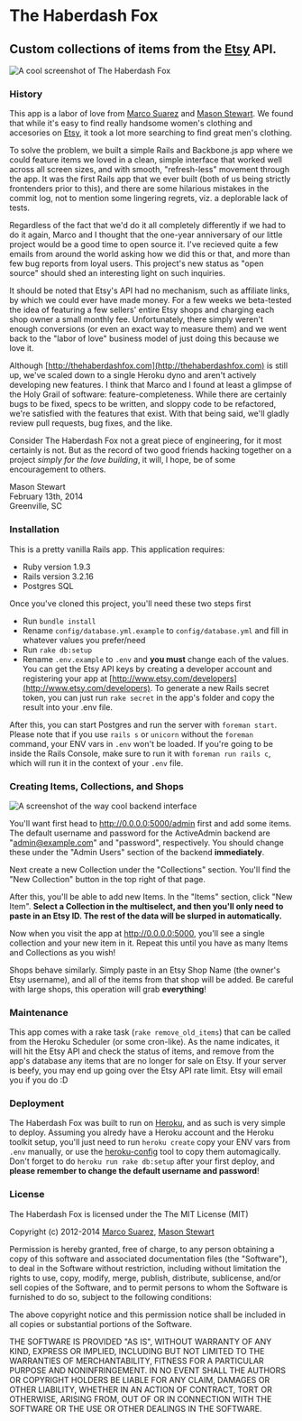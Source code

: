 # The Haberdash Fox

## Custom collections of items from the [Etsy](http://www.etsy.com) API.

![A cool screenshot of The Haberdash Fox](http://f.cl.ly/items/3c3q0G0g0s3I2E3I1p3n/Screen%20Shot%202014-02-13%20at%2012.32.57%20PM.png)

### History

This app is a labor of love from [Marco Suarez](https://twitter.com/marcosuarez) and [Mason Stewart](https://twitter.com/masondesu). We found that while it's easy to find really handsome women's clothing and accesories on [Etsy](http://www.etsy.com), it took a lot more searching to find great men's clothing.

To solve the problem, we built a simple Rails and Backbone.js app where we could feature items we loved in a clean, simple interface that worked well across all screen sizes, and with smooth, "refresh-less" movement through the app. It was the first Rails app that we ever built (both of us being strictly frontenders prior to this), and there are some hilarious mistakes in the commit log, not to mention some lingering regrets, viz. a deplorable lack of tests.

Regardless of the fact that we'd do it all completely differently if we had to do it again, Marco and I thought that the one-year anniversary of our little project would be a good time to open source it. I've recieved quite a few emails from around the world asking how we did this or that, and more than few bug reports from loyal users. This project's new status as "open source" should shed an interesting light on such inquiries.

It should be noted that Etsy's API had no mechanism, such as affiliate links, by which we could ever have made money. For a few weeks we beta-tested the idea of featuring a few sellers' entire Etsy shops and charging each shop owner a small monthly fee. Unfortunately, there simply weren't enough conversions (or even an exact way to measure them) and we went back to the "labor of love" business model of just doing this because we love it.

Although [http://thehaberdashfox.com](http://thehaberdashfox.com) is still up, we've scaled down to a single Heroku dyno and aren't actively developing new features. I think that Marco and I found at least a glimpse of the Holy Grail of software: feature-completeness. While there are certainly bugs to be fixed, specs to be written, and sloppy code to be refactored, we're satisfied with the features that exist. With that being said, we'll gladly review pull requests, bug fixes, and the like. 

Consider The Haberdash Fox not a great piece of engineering, for it most certainly is not. But as the record of two good friends hacking together on a project *simply for the love building*, it will, I hope, be of some encouragement to others.

Mason Stewart <br />
February 13th, 2014 <br />
Greenville, SC

### Installation
This is a pretty vanilla Rails app. This application requires:

* Ruby version 1.9.3
* Rails version 3.2.16
* Postgres SQL

Once you've cloned this project, you'll need these two steps first

* Run `bundle install`
* Rename `config/database.yml.example` to `config/database.yml` and fill in whatever values you prefer/need
* Run `rake db:setup`
* Rename `.env.example` to `.env` and **you must** change each of the values. You can get the Etsy API keys by creating a developer account and registering your app at [http://www.etsy.com/developers](http://www.etsy.com/developers). To generate a new Rails secret token, you can just run `rake secret` in the app's folder and copy the result into your .env file.

After this, you can start Postgres and run the server with `foreman start`. Please note that if you use `rails s` or `unicorn` without the `foreman` command, your ENV vars in `.env` won't be loaded. If you're going to be inside the Rails Console, make sure to run it with `foreman run rails c`, which will run it in the context of your `.env` file.

### Creating Items, Collections, and Shops

![A screenshot of the way cool backend interface](http://f.cl.ly/items/2Z3I3E0O2h0E3a3e1q1I/Screen%20Shot%202014-02-13%20at%202.15.50%20PM.png)

You'll want first head to http://0.0.0.0:5000/admin first and add some items. The default username and password for the ActiveAdmin backend are "admin@example.com" and "password", respectively. You should change these under the "Admin Users" section of the backend **immediately**.

Next create a new Collection under the "Collections" section. You'll find the "New Collection" button in the top right of that page. 

After this, you'll be able to add new Items. In the "Items" section, click "New Item". **Select a Collection in the multiselect, and then you'll only need to paste in an Etsy ID. The rest of the data will be slurped in automatically.**

Now when you visit the app at http://0.0.0.0:5000, you'll see a single collection and your new item in it. Repeat this until you have as many Items and Collections as you wish!

Shops behave similarly. Simply paste in an Etsy Shop Name (the owner's Etsy username), and all of the items from that shop will be added. Be careful with large shops, this operation will grab **everything**!

### Maintenance
This app comes with a rake task (`rake remove_old_items`) that can be called from the Heroku Scheduler (or some cron-like). As the name indicates, it will hit the Etsy API and check the status of items, and remove from the app's database any items that are no longer for sale on Etsy. If your server is beefy, you may end up going over the Etsy API rate limit. Etsy will email you if you do :D

### Deployment
The Haberdash Fox was built to run on [Heroku](http://heroku.com), and as such is very simple to deploy. Assuming you alredy have a Heroku account and the Heroku toolkit setup, you'll just need to run `heroku create` copy your ENV vars from `.env` manually, or use the [heroku-config](https://github.com/ddollar/heroku-config) tool to copy them automagically. Don't forget to do `heroku run rake db:setup` after your first deploy, and **please remember to change the default username and password**!


### License

The Haberdash Fox is licensed under the The MIT License (MIT)

Copyright (c) 2012-2014 [Marco Suarez](https://twitter.com/marcosuarez), [Mason Stewart](https://twitter.com/masondesu)

Permission is hereby granted, free of charge, to any person obtaining a copy
of this software and associated documentation files (the "Software"), to deal
in the Software without restriction, including without limitation the rights
to use, copy, modify, merge, publish, distribute, sublicense, and/or sell
copies of the Software, and to permit persons to whom the Software is
furnished to do so, subject to the following conditions:

The above copyright notice and this permission notice shall be included in
all copies or substantial portions of the Software.

THE SOFTWARE IS PROVIDED "AS IS", WITHOUT WARRANTY OF ANY KIND, EXPRESS OR
IMPLIED, INCLUDING BUT NOT LIMITED TO THE WARRANTIES OF MERCHANTABILITY,
FITNESS FOR A PARTICULAR PURPOSE AND NONINFRINGEMENT. IN NO EVENT SHALL THE
AUTHORS OR COPYRIGHT HOLDERS BE LIABLE FOR ANY CLAIM, DAMAGES OR OTHER
LIABILITY, WHETHER IN AN ACTION OF CONTRACT, TORT OR OTHERWISE, ARISING FROM,
OUT OF OR IN CONNECTION WITH THE SOFTWARE OR THE USE OR OTHER DEALINGS IN
THE SOFTWARE.